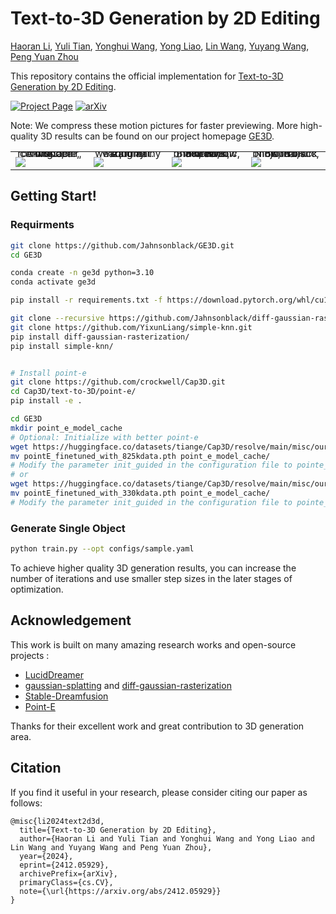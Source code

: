 # Text-to-3D Generation by 2D Editing
[Haoran Li](https://scholar.google.com/citations?user=Rxl8r70AAAAJ&hl=en), [Yuli Tian](https://github.com/lili174311), [Yonghui Wang](https://scholar.google.com.hk/citations?user=GGMWna4AAAAJ&hl=zh-CN), [Yong Liao](https://scholar.google.com/citations?user=_wuoU1EAAAAJ&hl=en), [Lin Wang](https://scholar.google.com/citations?user=SReb2csAAAAJ&hl=en), [Yuyang Wang](https://scholar.google.com/citations?user=D1HTbhEAAAAJ&hl=en), [Peng Yuan Zhou](https://scholar.google.com/citations?user=6n-ELeoAAAAJ&hl=en)

This repository contains the official implementation for [Text-to-3D Generation by 2D Editing](https://arxiv.org/pdf/2412.05929).

[![Project Page](https://img.shields.io/badge/Project-Website-green)](https://jahnsonblack.github.io/GE3D/) [![arXiv](https://img.shields.io/badge/arXiv-2412.05929-b31b1b.svg)](https://arxiv.org/pdf/2412.05929)

Note: We compress these motion pictures for faster previewing. More high-quality 3D results can be found on our project homepage [GE3D](https://jahnsonblack.github.io/GE3D/).
 <table class="center">
    <tr style="line-height: 0">
      <td width=24% style="border: none; text-align: center">A wooden rocking chair, rustic, comfortable, 8K. </td>
      <td width=24% style="border: none; text-align: center">A fluffy squirrel wearing a tiny wizard hat.</td>
      <td width=24% style="border: none; text-align: center">Black Widow in Marvel, head, photorealistic, 8K, HDR.</td>
      <td width=24% style="border: none; text-align: center">Ninja in black outfit, photorealistic, 8K, HDR.</td>
    </tr>
    <tr style="line-height: 0">
      <td width=24% style="border: none"><img src="assets/wooden_rocking_chair.gif"></td>
      <td width=24% style="border: none"><img src="assets/squirrel.gif"></td>
      <td width=24% style="border: none"><img src="assets/BlackWidow.gif"></td>
      <td width=24% style="border: none"><img src="assets//Ninja.gif"></td>
    </tr>
 </table>


## Getting Start!
### Requirments

```bash
git clone https://github.com/Jahnsonblack/GE3D.git
cd GE3D

conda create -n ge3d python=3.10
conda activate ge3d

pip install -r requirements.txt -f https://download.pytorch.org/whl/cu118/torch_stable.html 

git clone --recursive https://github.com/Jahnsonblack/diff-gaussian-rasterization.git
git clone https://github.com/YixunLiang/simple-knn.git
pip install diff-gaussian-rasterization/
pip install simple-knn/


# Install point-e
git clone https://github.com/crockwell/Cap3D.git
cd Cap3D/text-to-3D/point-e/
pip install -e .
```

```sh
cd GE3D
mkdir point_e_model_cache
# Optional: Initialize with better point-e
wget https://huggingface.co/datasets/tiange/Cap3D/resolve/main/misc/our_finetuned_models/pointE_finetuned_with_825kdata.pth
mv pointE_finetuned_with_825kdata.pth point_e_model_cache/
# Modify the parameter init_guided in the configuration file to pointe_825k
# or
wget https://huggingface.co/datasets/tiange/Cap3D/resolve/main/misc/our_finetuned_models/pointE_finetuned_with_330kdata.pth
mv pointE_finetuned_with_330kdata.pth point_e_model_cache/
# Modify the parameter init_guided in the configuration file to pointe_330k
```

### Generate Single Object

```bash
python train.py --opt configs/sample.yaml
```
To achieve higher quality 3D generation results, you can increase the number of iterations and use smaller step sizes in the later stages of optimization.

## Acknowledgement
This work is built on many amazing research works and open-source projects :
- [LucidDreamer](https://github.com/EnVision-Research/LucidDreamer)
- [gaussian-splatting](https://github.com/graphdeco-inria/gaussian-splatting) and [diff-gaussian-rasterization](https://github.com/graphdeco-inria/diff-gaussian-rasterization)
- [Stable-Dreamfusion](https://github.com/ashawkey/stable-dreamfusion)
- [Point-E](https://github.com/openai/point-e)

Thanks for their excellent work and great contribution to 3D generation area.

## Citation
If you find it useful in your research, please consider citing our paper as follows:
```
@misc{li2024text2d3d,
  title={Text-to-3D Generation by 2D Editing},
  author={Haoran Li and Yuli Tian and Yonghui Wang and Yong Liao and Lin Wang and Yuyang Wang and Peng Yuan Zhou},
  year={2024},
  eprint={2412.05929},
  archivePrefix={arXiv},
  primaryClass={cs.CV},
  note={\url{https://arxiv.org/abs/2412.05929}}
}

```
